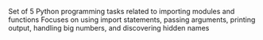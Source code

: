 Set of 5 Python programming tasks related to importing modules and functions
Focuses on using import statements, passing arguments, printing output, handling big numbers, and discovering hidden names
